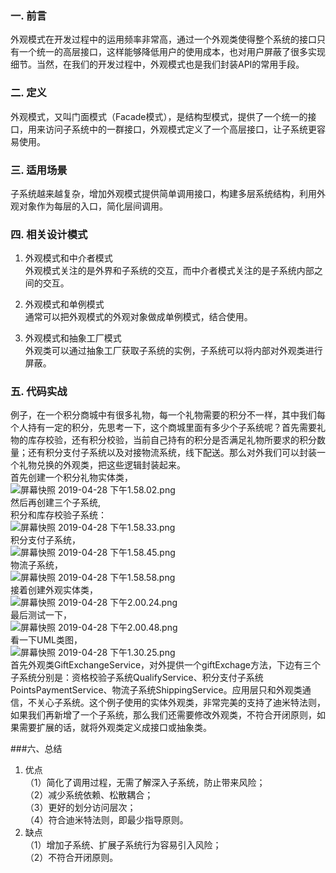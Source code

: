 ### 一. 前言
外观模式在开发过程中的运用频率非常高，通过一个外观类使得整个系统的接口只有一个统一的高层接口，这样能够降低用户的使用成本，也对用户屏蔽了很多实现细节。当然，在我们的开发过程中，外观模式也是我们封装API的常用手段。

### 二. 定义
外观模式，又叫门面模式（Facade模式），是结构型模式，提供了一个统一的接口，用来访问子系统中的一群接口，外观模式定义了一个高层接口，让子系统更容易使用。

### 三. 适用场景
子系统越来越复杂，增加外观模式提供简单调用接口，构建多层系统结构，利用外观对象作为每层的入口，简化层间调用。

### 四. 相关设计模式
1. 外观模式和中介者模式  
外观模式关注的是外界和子系统的交互，而中介者模式关注的是子系统内部之间的交互。  

2. 外观模式和单例模式    
通常可以把外观模式的外观对象做成单例模式，结合使用。  

3. 外观模式和抽象工厂模式    
外观类可以通过抽象工厂获取子系统的实例，子系统可以将内部对外观类进行屏蔽。

### 五. 代码实战
例子，在一个积分商城中有很多礼物，每一个礼物需要的积分不一样，其中我们每个人持有一定的积分，先思考一下，这个商城里面有多少个子系统呢？首先需要礼物的库存校验，还有积分校验，当前自己持有的积分是否满足礼物所要求的积分数量；还有积分支付子系统以及对接物流系统，线下配送。那么对外我们可以封装一个礼物兑换的外观类，把这些逻辑封装起来。  
首先创建一个积分礼物实体类，  
![屏幕快照 2019-04-28 下午1.58.02.png](https://upload-images.jianshu.io/upload_images/2353568-0df74e1afdc27c3c.png?imageMogr2/auto-orient/strip%7CimageView2/2/w/1240)  
然后再创建三个子系统,  
积分和库存校验子系统：  
![屏幕快照 2019-04-28 下午1.58.33.png](https://upload-images.jianshu.io/upload_images/2353568-c81356fb870cb2f4.png?imageMogr2/auto-orient/strip%7CimageView2/2/w/1240)    
积分支付子系统，  
![屏幕快照 2019-04-28 下午1.58.45.png](https://upload-images.jianshu.io/upload_images/2353568-7810a6677e449bbb.png?imageMogr2/auto-orient/strip%7CimageView2/2/w/1240)  
物流子系统，  
![屏幕快照 2019-04-28 下午1.58.58.png](https://upload-images.jianshu.io/upload_images/2353568-55392dd5027c9b40.png?imageMogr2/auto-orient/strip%7CimageView2/2/w/1240)  
接着创建外观实体类，  
![屏幕快照 2019-04-28 下午2.00.24.png](https://upload-images.jianshu.io/upload_images/2353568-1992a1d5660fe3a3.png?imageMogr2/auto-orient/strip%7CimageView2/2/w/1240)  
最后测试一下，  
![屏幕快照 2019-04-28 下午2.00.48.png](https://upload-images.jianshu.io/upload_images/2353568-c7965aaf033affeb.png?imageMogr2/auto-orient/strip%7CimageView2/2/w/1240)  
看一下UML类图，  
![屏幕快照 2019-04-28 下午1.30.25.png](https://upload-images.jianshu.io/upload_images/2353568-1f3bd7c0dc6da54c.png?imageMogr2/auto-orient/strip%7CimageView2/2/w/1240)  
首先外观类GiftExchangeService，对外提供一个giftExchage方法，下边有三个子系统分别是：资格校验子系统QualifyService、积分支付子系统PointsPaymentService、物流子系统ShippingService。应用层只和外观类通信，不关心子系统。这个例子使用的实体外观类，非常完美的支持了迪米特法则，如果我们再新增了一个子系统，那么我们还需要修改外观类，不符合开闭原则，如果需要扩展的话，就将外观类定义成接口或抽象类。

###六、总结
1. 优点  
（1）简化了调用过程，无需了解深入子系统，防止带来风险；  
（2）减少系统依赖、松散耦合；  
（3）更好的划分访问层次；  
（4）符合迪米特法则，即最少指导原则。  
2. 缺点  
（1）增加子系统、扩展子系统行为容易引入风险；  
（2）不符合开闭原则。  

